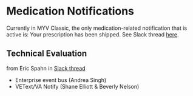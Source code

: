 # Medication Notifications
Currently in MYV Classic, the only medication-related notification that is active is: Your prescription has been shipped. See Slack thread [here](https://dsva.slack.com/archives/C059GGJEFQU/p1692885524618009).

## Technical Evaluation
from Eric Spahn in [Slack thread](https://dsva.slack.com/archives/C04PRFEJQTY/p1692822742286669)
* Enterprise event bus (Andrea Singh)
* VEText/VA Notify (Shane Elliott & Beverly Nelson)
